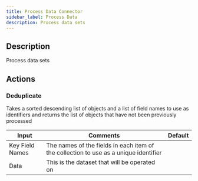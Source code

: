 ```yaml
---
title: Process Data Connector
sidebar_label: Process Data
description: Process data sets
---
```


## Description

Process data sets

## Actions

### Deduplicate

Takes a sorted descending list of objects and a list of field names to use as identifiers and returns the list of objects that have not been previously processed

| Input           | Comments                                                                             | Default |
| --------------- | ------------------------------------------------------------------------------------ | ------- |
| Key Field Names | The names of the fields in each item of the collection to use as a unique identifier |         |
| Data            | This is the dataset that will be operated on                                         |         |
